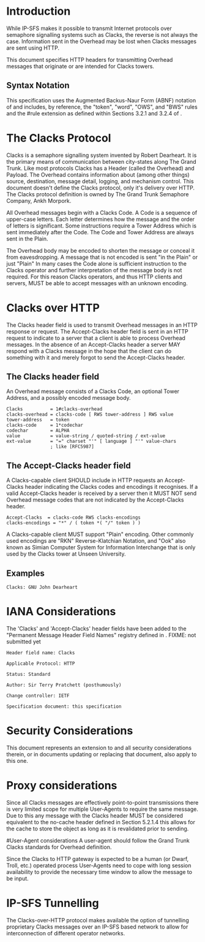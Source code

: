 # Introduction

<?rfc toc="yes"?>
<?rfc symrefs="yes"?>
<?rfc sortrefs="yes"?>
<?rfc subcompact="no"?>
<?rfc compact="yes"?>
<?rfc comments="yes"?>

While IP-SFS [](#RFC4824) makes it possible to transmit Internet protocols
over semaphore signalling systems such as Clacks, the reverse is not always
the case. Information sent in the Overhead may be lost when Clacks messages
are sent using HTTP.

This document specifies HTTP headers for transmitting Overhead messages
that originate or are intended for Clacks towers.

## Syntax Notation

This specification uses the Augmented Backus-Naur Form (ABNF) notation of [](#RFC5234)
and includes, by reference, the "token", "word", "OWS", and "BWS" rules and
the #rule extension as defined within Sections 3.2.1 and 3.2.4 of [](#RFC7230).

# The Clacks Protocol

Clacks is a semaphore signalling system invented by Robert Dearheart. It is the primary means of communication between city-states along The Grand Trunk. Like most protocols Clacks has a Header (called the Overhead) and Payload. The Overhead contains information about (among other things) source, destination, message detail, logging, and mechanism control. This document doesn't define the Clacks protocol, only it's delivery over HTTP. The Clacks protocol definition is owned by The Grand Trunk Semaphore Company, Ankh Morpork.

All Overhead messages begin with a Clacks Code. A Code is a sequence of upper-case letters. Each letter determines how the message and the order of letters is significant. Some instructions require a Tower Address which is sent immediately after the Code. The Code and Tower Address are always sent in the Plain.

The Overhead body may be encoded to shorten the message or conceal it from eavesdropping. A message that is not encoded is sent "in the Plain" or just "Plain" In many cases the Code alone is sufficient instruction to the Clacks operator and further interpretation of the message body is not required. For this reason Clacks operators, and thus HTTP clients and servers, MUST be able to accept messages with an unknown encoding.

# Clacks over HTTP

The Clacks header field is used to transmit Overhead messages in an 
HTTP response or request. The Accept-Clacks header field is sent in
an HTTP request to indicate to a server that a client is able to
process Overhead messages. In the absence of an Accept-Clacks header
a server MAY respond with a Clacks message in the hope [](#HOPE)
that the client can do something with it and merely forgot to send the
Accept-Clacks header.

## The Clacks header field

An Overhead message consists of a Clacks Code, an optional Tower Address, and a possibly encoded message body.

    Clacks          = 1#clacks-overhead
    clacks-overhead = clacks-code [ RWS tower-address ] RWS value
    tower-address   = token
    clacks-code     = 1*codechar
    codechar        = ALPHA
    value           = value-string / quoted-string / ext-value
    ext-value       = "=" charset "'" [ language ] "'" value-chars
                    ; like [RFC5987]

## The Accept-Clacks header field

A Clacks-capable client SHOULD include in HTTP requests an Accept-Clacks
header indicating the Clacks codes and encodings it recognises. If a
valid Accept-Clacks header is received by a server then it MUST NOT
send Overhead message codes that are not indicated by the Accept-Clacks
header.

    Accept-Clacks  = clacks-code RWS clacks-encodings
    clacks-encodings = "*" / ( token *( "/" token ) )

A Clacks-capable client MUST support "Plain" encoding. Other commonly used encodings are "RKN" Reverse-Klatchian Notation, and "Ook" also known as Simian Computer System for Information Interchange [](#SCSII) that is only used by the Clacks tower at Unseen University. 

## Examples

    Clacks: GNU John Dearheart

# IANA Considerations

The 'Clacks' and 'Accept-Clacks' header fields have been added to the
"Permanent Message Header Field Names" registry defined in [](#RFC3864).
FIXME: not submitted yet

    Header field name: Clacks
    
    Applicable Protocol: HTTP
    
    Status: Standard
    
    Author: Sir Terry Pratchett (posthumously)
    
    Change controller: IETF
    
    Specification document: this specification

# Security Considerations

This document represents an extension to [](#RFC7230) and all security considerations therein, or in documents updating or replacing that document, also apply to this one.

# Proxy considerations
Since all Clacks messages are effectively point-to-point transmissions there is very limited scope for multiple User-Agents to require the same message. Due to this any message with the Clacks header MUST be considered equivalent to the no-cache header defined in [](#RFC7234) Section 5.2.1.4 this allows for the cache to store the object as long as it is revalidated prior to sending.

#User-Agent considerations
A user-agent should follow the Grand Trunk Clacks standards [](#GTSC-CLACKS) for Overhead definition. 

Since the Clacks to HTTP gateway is expected to be a human (or Dwarf, Troll, etc.) operated process User-Agents need to cope with long session availability to provide the necessary time window to allow the message to be input.

# IP-SFS Tunnelling 
The Clacks-over-HTTP protocol makes available the option of tunnelling proprietary Clacks messages over an IP-SFS based network to allow for interconnection of different operator networks. 
